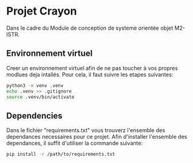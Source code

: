 # Projet Crayon
Dans le cadre du Module de conception de systeme orientée objet M2-ISTR. 

## Environnement virtuel 
Creer un environnement virtuel afin de ne pas toucher à vos propres modlues deja intallés. Pour cela, il faut suivre les etapes suivantes: 
```bash
python3 -m venv .venv
echo .venv >> .gitignore
source .venv/bin/activate
```
## Dependencies 
Dans le fichier "requirements.txt" vous trouverz l'ensemble des dependances necessaires pour ce projet. 
Afin d'installer l'ensemble des dependances, il suffit d'utiliser la commande suivante:
```bash
pip install -r /path/to/requirements.txt
```




